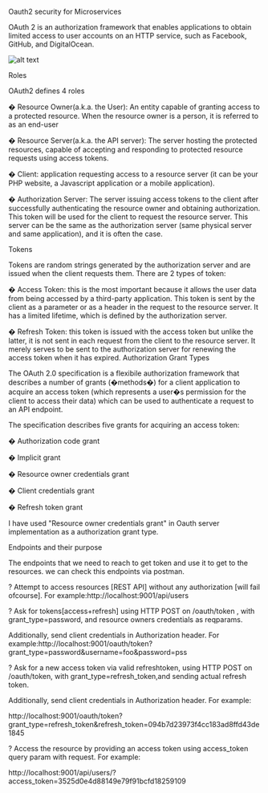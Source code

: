 
Oauth2 security for Microservices

OAuth 2 is an authorization framework that enables applications to obtain limited access to user accounts on an HTTP service, such as Facebook, GitHub, and DigitalOcean.

![alt text](https://github.com/hassan-k/Oauth2-Server/master/SM3.png)


Roles

OAuth2 defines 4 roles 

�	Resource Owner(a.k.a. the User): An entity capable of granting access to a protected resource. When the resource owner is a person, it is referred to as an end-user

�	Resource Server(a.k.a. the API server): The server hosting the protected resources, capable of accepting and responding to protected resource requests using access tokens.

�	Client: application requesting access to a resource server (it can be your PHP website, a Javascript application or a mobile application).

�	Authorization Server: The server issuing access tokens to the client after successfully authenticating the resource owner and obtaining authorization. This token will be used for the client to request the resource server. This server can be the same as the authorization server (same physical server and same application), and it is often the case.

Tokens

Tokens are random strings generated by the authorization server and are issued when the client requests them.
There are 2 types of token:

�	Access Token: this is the most important because it allows the user data from being accessed by a third-party application. This token is sent by the client as a parameter or as a header in the request to the resource server. It has a limited lifetime, which is defined by the authorization server. 

�	Refresh Token: this token is issued with the access token but unlike the latter, it is not sent in each request from the client to the resource server. It merely serves to be sent to the authorization server for renewing the access token when it has expired.
Authorization Grant Types


The OAuth 2.0 specification is a flexibile authorization framework that describes a number of grants (�methods�) for a client application to acquire an access token (which represents a user�s permission for the client to access their data) which can be used to authenticate a request to an API endpoint.

The specification describes five grants for acquiring an access token:

�	Authorization code grant

�	Implicit grant

�	Resource owner credentials grant

�	Client credentials grant

�	Refresh token grant

I have used "Resource owner credentials grant" in Oauth server implementation as a authorization grant type.

Endpoints and their purpose

The endpoints that we need to reach to get token and use it to get to the resources. we can check this endpoints via postman.

? Attempt to access resources [REST API] without any authorization [will fail ofcourse]. For example:http://localhost:9001/api/users

? Ask for tokens[access+refresh] using HTTP POST on /oauth/token , with grant_type=password, and resource owners credentials as reqparams.

Additionally, send client credentials in Authorization header. For example:http://localhost:9001/oauth/token?grant_type=password&username=foo&password=pss

? Ask for a new access token via valid refreshtoken, using HTTP POST on /oauth/token, with grant_type=refresh_token,and sending actual refresh token.

Additionally, send client credentials in Authorization header. For example:

http://localhost:9001/oauth/token?grant_type=refresh_token&refresh_token=094b7d23973f4cc183ad8ffd43de1845

? Access the resource by providing an access token using access_token query param with request. For example:

http://localhost:9001/api/users/?access_token=3525d0e4d88149e79f91bcfd18259109
